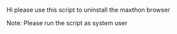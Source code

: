 Hi
please use this script to uninstall the maxthon browser 

Note:
Please run the script as system user
